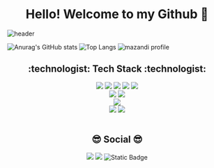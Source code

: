<h1 align=center>Hello! Welcome to my Github 👋</h1> 

![header](https://capsule-render.vercel.app/api?type=waving&height=230&color=gradient&text=Jihwan%20Jeon&textBg=false&fontColor=000000&fontAlign=73&fontAlignY=34&animation=fadeIn&desc=expr01&descAlign=92&descAlignY=49&descSize=22)

![Anurag's GitHub stats](https://github-readme-stats.vercel.app/api?username=expr01&show_icons=true&theme=transparent)
![Top Langs](https://github-readme-stats.vercel.app/api/top-langs/?username=expr01&layout=compact&hide=jupyter%20notebook)
![mazandi profile](http://mazandi.herokuapp.com/api?handle=expr01&theme=warm)

<!--기술 스택-->
<h2 align=center>:technologist: Tech Stack :technologist:</h2>
<div align=center>
  <img src="https://img.shields.io/badge/c/c++-00599C?style=for-the-badge&logo=c%2B%2B&logoColor=white">
  <img src="https://img.shields.io/badge/python-3776AB?style=for-the-badge&logo=python&logoColor=white">
  <img src="https://img.shields.io/badge/html5-E34F26?style=for-the-badge&logo=html5&logoColor=white">
  <img src="https://img.shields.io/badge/css-1572B6?style=for-the-badge&logo=css3&logoColor=white">
  <img src="https://img.shields.io/badge/javascript-F7DF1E?style=for-the-badge&logo=javascript&logoColor=black">
  <br>
  <img src="https://img.shields.io/badge/node.js-339933?style=for-the-badge&logo=Node.js&logoColor=white">
  <img src="https://img.shields.io/badge/spring-6DB33F?style=for-the-badge&logo=spring&logoColor=white">
  <br>
  <img src="https://img.shields.io/badge/mysql-4479A1?style=for-the-badge&logo=mysql&logoColor=white">
  <br>
  <img src="https://img.shields.io/badge/git-F05032?style=for-the-badge&logo=git&logoColor=white">
  <img src="https://img.shields.io/badge/github-181717?style=for-the-badge&logo=github&logoColor=white">
</div>

<br>

<!--소셜-->
<h2 align=center>😎 Social 😎</h2>
<div align=center>
  <a href="https://hits.seeyoufarm.com"><img src="https://hits.seeyoufarm.com/api/count/incr/badge.svg?url=https%3A%2F%2Fgithub.com%2Fexpr01&count_bg=%23000000&title_bg=%23000000&icon=github.svg&icon_color=%23FFFFFF&title=Github&edge_flat=false"/></a>
  <img src="https://img.shields.io/badge/Dev.Std-%23FF5B4B?logo=tistory">
  <img alt="Static Badge" src="https://img.shields.io/badge/jh__907-%23E4405F?logo=Instagram&logoColor=%23FFFFFF">
</div>
